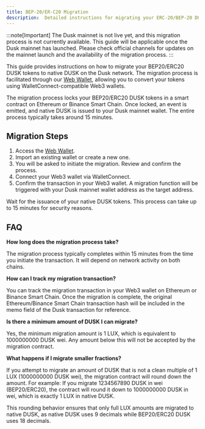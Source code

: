 ```yaml
---
title: BEP-20/ER-C20 Migration
description:  Detailed instructions for migrating your ERC-20/BEP-20 DUSK tokens to Dusk mainnet.
---
```


:::note[Important]
The Dusk mainnet is not live yet, and this migration process is not currently available. This guide will be applicable once the Dusk mainnet has launched. Please check official channels for updates on the mainnet launch and the availability of the migration process.
:::

This guide provides instructions on how to migrate your BEP20/ERC20 DUSK tokens to native DUSK on the Dusk network. The migration process is facilitated through our [Web Wallet](https://apps.dusk.network/wallet/), allowing you to convert your tokens using WalletConnect-compatible Web3 wallets.

The migration process locks your BEP20/ERC20 DUSK tokens in a smart contract on Ethereum or Binance Smart Chain. Once locked, an event is emitted, and native DUSK is issued to your Dusk mainnet wallet. The entire process typically takes around 15 minutes.

## Migration Steps

1. Access the [Web Wallet](https://apps.dusk.network/wallet/).
2. Import an existing wallet or create a new one.
3. You will be asked to initiate the migration. Review and confirm the process.
4. Connect your Web3 wallet via WalletConnect.
5. Confirm the transaction in your Web3 wallet. A migration function will be triggered with your Dusk mainnet wallet address as the target address.

Wait for the issuance of your native DUSK tokens. This process can take up to 15 minutes for security reasons.

## FAQ

**How long does the migration process take?**

The migration process typically completes within 15 minutes from the time you initiate the transaction. It will depend on network activity on both chains.

**How can I track my migration transaction?**

You can track the migration transaction in your Web3 wallet on Ethereum or Binance Smart Chain. Once the migration is complete, the original Ethereum/Binance Smart Chain transaction hash will be included in the memo field of the Dusk transaction for reference.

**Is there a minimum amount of DUSK I can migrate?**

Yes, the minimum migration amount is 1 LUX, which is equivalent to 1000000000 DUSK wei. Any amount below this will not be accepted by the migration contract.

**What happens if I migrate smaller fractions?**

If you attempt to migrate an amount of DUSK that is not a clean multiple of 1 LUX (1000000000 DUSK wei), the migration contract will round down the amount. For example:
If you migrate 1234567890 DUSK in wei (BEP20/ERC20), the contract will round it down to 1000000000 DUSK in wei, which is exactly 1 LUX in native DUSK.

This rounding behavior ensures that only full LUX amounts are migrated to native DUSK, as native DUSK uses 9 decimals while BEP20/ERC20 DUSK uses 18 decimals.
